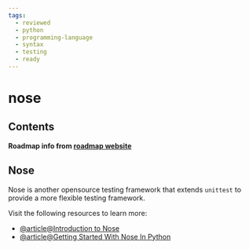 ```yaml
---
tags:
  - reviewed
  - python
  - programming-language
  - syntax
  - testing
  - ready
---
```


# nose

## Contents

__Roadmap info from [roadmap website](https://roadmap.sh/python/python-testing/nose)__

## Nose

Nose is another opensource testing framework that extends `unittest` to provide a more flexible testing framework.

Visit the following resources to learn more:

- [@article@Introduction to Nose](https://nose.readthedocs.io/en/latest/)
- [@article@Getting Started With Nose In Python](https://www.lambdatest.com/blog/selenium-python-nose-tutorial/)
